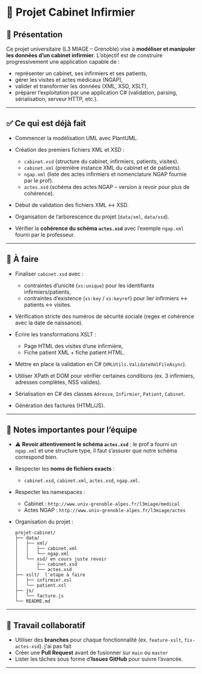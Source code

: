 # 🏥 Projet Cabinet Infirmier

## 📌 Présentation

Ce projet universitaire (L3 MIAGE – Grenoble) vise à **modéliser et manipuler les données d’un cabinet infirmier**.
L’objectif est de construire progressivement une application capable de :

* représenter un cabinet, ses infirmiers et ses patients,
* gérer les visites et actes médicaux (NGAP),
* valider et transformer les données (XML, XSD, XSLT),
* préparer l’exploitation par une application C# (validation, parsing, sérialisation, serveur HTTP, etc.).

---

## ✅ Ce qui est déjà fait

* Commencer la modélisation UML avec PlantUML.
* Création des premiers fichiers XML et XSD :

  * `cabinet.xsd` (structure du cabinet, infirmiers, patients, visites).
  * `cabinet.xml` (première instance XML du cabinet et de patients).
  * `ngap.xml` (liste des actes infirmiers et nomenclature NGAP fournie par le prof).
  * `actes.xsd` (schéma des actes NGAP – version à revoir pour plus de cohérence).
* Début de validation des fichiers XML ↔ XSD.
* Organisation de l’arborescence du projet (`data/xml`, `data/xsd`).
* Vérifier la **cohérence du schéma `actes.xsd`** avec l’exemple `ngap.xml` fourni par le professeur.

---

## 📅 À faire

* Finaliser `cabinet.xsd` avec :

  * contraintes d’unicité (`xs:unique`) pour les identifiants infirmiers/patients,
  * contraintes d’existence (`xs:key` / `xs:keyref`) pour lier infirmiers ↔ patients ↔ visites.
* Vérification stricte des numéros de sécurité sociale (regex et cohérence avec la date de naissance).
* Écrire les transformations XSLT :

  * Page HTML des visites d’une infirmière,
  * Fiche patient XML + fiche patient HTML.
* Mettre en place la validation en C# (`XMLUtils.ValidateXmlFileAsync`).
* Utiliser XPath et DOM pour vérifier certaines conditions (ex. 3 infirmiers, adresses complètes, NSS valides).
* Sérialisation en C# des classes `Adresse`, `Infirmier`, `Patient`, `Cabinet`.
* Génération des factures (HTML/JS).

---

## 📝 Notes importantes pour l’équipe

* ⚠️ **Revoir attentivement le schéma `actes.xsd`** : le prof a fourni un `ngap.xml` et une structure type, il faut s’assurer que notre schéma correspond bien.
* Respecter les **noms de fichiers exacts** :

  * `cabinet.xsd`, `cabinet.xml`, `actes.xsd`, `ngap.xml`.
* Respecter les namespaces :

  * Cabinet : `http://www.univ-grenoble-alpes.fr/l3miage/medical`
  * Actes NGAP : `http://www.univ-grenoble-alpes.fr/l3miage/actes`
* Organisation du projet :

  ```
  projet-cabinet/
  ├── data/
  │   ├── xml/
  │   │   ├── cabinet.xml
  │   │   └── ngap.xml
  │   └── xsd/ en cours juste revoir
  │       ├── cabinet.xsd
  │       └── actes.xsd
  ├── xslt/  l'etape à faire
  │   ├── infirmier.xsl   
  │   └── patient.xsl
  ├── js/
  │   └── facture.js
  └── README.md
  ```

---

## 👥 Travail collaboratif

* Utiliser des **branches** pour chaque fonctionnalité (ex. `feature-xslt`, `fix-actes-xsd`). j'ai pas fait
* Créer une **Pull Request** avant de fusionner sur `main` ou `master`
* Lister les tâches sous forme d’**Issues GitHub** pour suivre l’avancée.

---
